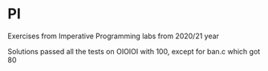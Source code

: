 # PI

Exercises from Imperative Programming labs from 2020/21 year

Solutions passed all the tests on OIOIOI with 100, except for ban.c which got 80